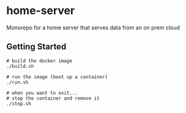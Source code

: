 # home-server
Monorepo for a home server that serves data from an on prem cloud

## Getting Started

```
# build the docker image
./build.sh

# run the image (boot up a container)
./run.sh

# when you want to exit...
# stop the container and remove it
./stop.sh
```